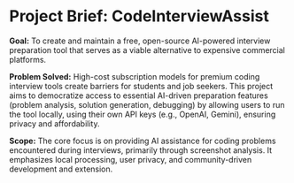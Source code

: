 # Project Brief: CodeInterviewAssist

**Goal:** To create and maintain a free, open-source AI-powered interview preparation tool that serves as a viable alternative to expensive commercial platforms.

**Problem Solved:** High-cost subscription models for premium coding interview tools create barriers for students and job seekers. This project aims to democratize access to essential AI-driven preparation features (problem analysis, solution generation, debugging) by allowing users to run the tool locally, using their own API keys (e.g., OpenAI, Gemini), ensuring privacy and affordability.

**Scope:** The core focus is on providing AI assistance for coding problems encountered during interviews, primarily through screenshot analysis. It emphasizes local processing, user privacy, and community-driven development and extension. 